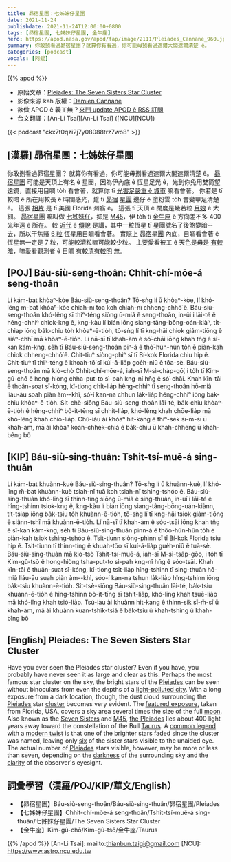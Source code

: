 ```yaml
---
title: 昴宿星團：七姊妹仔星團
date: 2021-11-24
publishdate: 2021-11-24T12:00:00+0800
tags: [昴宿星團, 七姊妹仔星團, 金牛座]
hero: https://apod.nasa.gov/apod/fap/image/2111/Pleiades_Cannane_960.jpg
summary: 你敢捌看過昴宿星團？就算你有看過，你可能毋捌看過遮爾大閣遮爾清楚 ê。
categories: [podcast]
vocals: [阿錕]
---
```


{{% apod %}}

- 原始文章：[Pleiades: The Seven Sisters Star Cluster](https://apod.nasa.gov/apod/ap211124.html)
- 影像來源 kah 版權：[Damien Cannane](https://www.astrobin.com/users/Damien.Cannane/)
- 欲做 APOD ê 義工無？[來鬥 update APOD ê RSS 訂閱](https://asterisk.apod.com/viewtopic.php?f=28&t=42049)
- 台文翻譯：[An-Li Tsai][An-Li Tsai] ([NCU][NCU])

{{< podcast "ckx7t0qzi2j7y08088trz7wo8" >}}

## [漢羅] 昴宿星團：七姊妹仔星團
你敢捌看過昴宿星團？
就算你有看過，你可能毋捌看過遮爾大閣遮爾清楚 ê。
[昴宿星團][Pleiades 1] 可能是天頂上有名 ê 星團，因為伊內底 ê 恆星足光 ê，光到你免用雙筒望遠鏡，直接用目睭 to̍h 看會著，就算你 tī [光害足嚴重 ê 城市][light-polluted city] 嘛看會著。
你若是 tī 較暗 ê 所在用較長 ê 時間感光，踅 tī [昴宿][Pleiades 2] [星團][cluster] 邊仔 ê 塗粉雲 to̍h 會變甲足清楚 ê。
這張 [相片][featured exposure] 是 tī 美國 Florida 州翕 ê。
這張 tī 天頂 ê 闊度是幾若粒 [月娘][moon] ê 大細。
[昴宿星團][the Pleiades] 嘛叫做 [七姊妹仔][Seven Sisters]，抑是 [M45][M45]，伊 to̍h tī [金牛座][Taurus] ê 方向差不多 400 光年遠 ê 所在。
較 [近代][modern twist] ê [傳說][common legend] 是講，其中一粒恆星 tī 星團號名了後煞變暗--去，所以干焦賰 [6 粒][six] 恆星用目睭看會著。
實際上 [昴宿星團][Pleiades 3] 內底，目睭看會著 ê 恆星無一定是 7 粒，可能較濟粒嘛可能較少粒。
主要愛看彼工 ê 天色是毋是 [有較暗][darkness]，嘛愛看觀測者 ê 目睭 [有較清有較明][clarity] 無。


## [POJ] Báu-siù-seng-thoân: Chhit-chí-mōe-á seng-thoân
Lí kám-bat khòaⁿ-kòe Báu-siù-seng-thoân?
Tō-sǹg lí ū khòaⁿ-kòe, lí khó-lêng m̄-bat khòaⁿ-kòe chiah-nī tōa koh chiah-nī chheng-chhó͘ ê.
Báu-siù-seng-thoân khó-lêng sī thiⁿ-téng siōng ū-miâ ê seng-thoân, in-ūi i lāi-té ê hêng-chhiⁿ chiok-kng ê, kng-kàu lí bián iōng siang-tâng-bōng-oán-kiàⁿ, ti̍t-chiap iōng ba̍k-chiu to̍h khòaⁿ-ē-tio̍h, tō-sǹg lí tī kng-hāi chiok giâm-tiōng ê siâⁿ-chhī mā khòaⁿ-ē-tio̍h.
Lí nā-sī tī khah-àm ê só͘-chāi iōng khah tn̂g ê sî-kan kám-kng, se̍h tī Báu-siù-seng-thoân piⁿ-á ê thô͘-hún-hûn to̍h ē piàn-kah chiok chheng-chhó͘ ê.
Chit-tiuⁿ siòng-phìⁿ sī tī Bí-kok Florida chiu hip ê.
Chit-tiuⁿ tī thiⁿ-téng ê khoah-tō͘ sī kúi-ā-lia̍p goe̍h-niû ê tōa-sè.
Báu-siù-seng-thoân mā kiò-chò Chhit-chí-mōe-á, iah-sī M-sì-cha̍p-gō͘, i to̍h tī Kim-gû-chō ê hong-hiòng chha-put-to sì-pah kng-nî hn̄g ê só͘-chāi.
Khah kīn-tāi ê thoân-soat sī-kóng, kî-tiong chi̍t-lia̍p hêng-chhiⁿ tī seng-thoân hō-miâ liáu-āu soah piàn àm--khì, só͘-í kan-na chhun la̍k-lia̍p hêng-chhiⁿ iōng ba̍k-chiu khòaⁿ-ē-tio̍h.
Si̍t-chè-siōng Báu-siù-seng-thoân lāi-té, ba̍k-chiu khòaⁿ-ē-tio̍h ê hêng-chhiⁿ bô-it-tēng sī chhit-lia̍p, khó-lêng khah chōe-lia̍p mā khó-lêng khah chió-lia̍p.
Chú-iàu ài khòaⁿ hit-kang ê thiⁿ-sek sī-m̄-sī ū khah-àm, mā ài khòaⁿ koan-chhek-chiá ê ba̍k-chiu ū khah-chheng ū khah-bêng bô

## [KIP] Báu-siù-sing-thuân: Tshit-tsí-muē-á sing-thuân
Lí kám-bat khuànn-kuè Báu-siù-sing-thuân?
Tō-sǹg lí ū khuànn-kuè, lí khó-lîng m̄-bat khuànn-kuè tsiah-nī tuā koh tsiah-nī tshing-tshóo ê.
Báu-siù-sing-thuân khó-lîng sī thinn-tíng siōng ū-miâ ê sing-thuân, in-uī i lāi-té ê hîng-tshinn tsiok-kng ê, kng-kàu lí bián iōng siang-tâng-bōng-uán-kiànn, ti̍t-tsiap iōng ba̍k-tsiu to̍h khuànn-ē-tio̍h, tō-sǹg lí tī kng-hāi tsiok giâm-tiōng ê siânn-tshī mā khuànn-ē-tio̍h.
Lí nā-sī tī khah-àm ê sóo-tsāi iōng khah tn̂g ê sî-kan kám-kng, se̍h tī Báu-siù-sing-thuân pinn-á ê thôo-hún-hûn to̍h ē piàn-kah tsiok tshing-tshóo ê.
Tsit-tiunn siòng-phìnn sī tī Bí-kok Florida tsiu hip ê.
Tsit-tiunn tī thinn-tíng ê khuah-tōo sī kuí-ā-lia̍p gue̍h-niû ê tuā-sè.
Báu-siù-sing-thuân mā kiò-tsò Tshit-tsí-muē-á, iah-sī M-sì-tsa̍p-gōo, i to̍h tī Kim-gû-tsō ê hong-hiòng tsha-put-to sì-pah kng-nî hn̄g ê sóo-tsāi.
Khah kīn-tāi ê thuân-suat sī-kóng, kî-tiong tsi̍t-lia̍p hîng-tshinn tī sing-thuân hō-miâ liáu-āu suah piàn àm--khì, sóo-í kan-na tshun la̍k-lia̍p hîng-tshinn iōng ba̍k-tsiu khuànn-ē-tio̍h.
Si̍t-tsè-siōng Báu-siù-sing-thuân lāi-té, ba̍k-tsiu khuànn-ē-tio̍h ê hîng-tshinn bô-it-tīng sī tshit-lia̍p, khó-lîng khah tsuē-lia̍p mā khó-lîng khah tsió-lia̍p.
Tsú-iàu ài khuànn hit-kang ê thinn-sik sī-m̄-sī ū khah-àm, mā ài khuànn kuan-tshik-tsiá ê ba̍k-tsiu ū khah-tshing ū khah-bîng bô

## [English] Pleiades: The Seven Sisters Star Cluster
Have you ever seen the Pleiades star cluster?
Even if you have, you probably have never seen it as large and clear as this.
Perhaps the most famous star cluster on the sky, the bright stars of the [Pleiades][Pleiades 1] can be seen without binoculars from even the depths of a [light-polluted city][light-polluted city].
With a long exposure from a dark location, though, the dust cloud surrounding the [Pleiades][Pleiades 2] star [cluster][cluster] becomes very evident.
The [featured exposure][featured exposure], taken from Florida, USA, covers a sky area several times the size of the full [moon][moon].
Also known as the [Seven Sisters][Seven Sisters] and [M45][M45], [the Pleiades][the Pleiades] lies about 400 light years away toward the constellation of the Bull [Taurus][Taurus].
A [common legend][common legend] with a [modern twist][modern twist] is that one of the brighter stars faded since the cluster was named, leaving only [six][six] of the sister stars visible to the unaided eye.
The actual number of [Pleiades][Pleiades 3] stars visible, however, may be more or less than seven, depending on the [darkness][darkness] of the surrounding sky and the [clarity][clarity] of the observer's eyesight.



## 詞彙學習（漢羅/POJ/KIP/華文/English）
- 【昴宿星團】Báu-siù-seng-thoân/Báu-siù-sing-thuân/昴宿星團/Pleiades
- 【七姊妹仔星團】Chhit-chí-mōe-á seng-thoân/Tshit-tsí-muē-á sing-thuân/七姊妹仔星團/The Seven Sisters Star Cluster
- 【金牛座】Kim-gû-chō/Kim-gû-tsō/金牛座/Taurus


{{% /apod %}}
[An-Li Tsai]: mailto:thianbun.taigi@gmail.com
[NCU]: https://www.astro.ncu.edu.tw

[copyright]: https://apod.nasa.gov/apod/fap/lib/about_apod.html#srapply

[Pleiades 1]:https://en.wikipedia.org/wiki/Pleiades
[light-polluted city]:https://apod.nasa.gov/apod/ap200408.html
[Pleiades 2]:https://apod.nasa.gov/apod/ap091205.html
[cluster]:http://asterisk.apod.com/viewtopic.php?f=24&t=18009
[featured exposure]:https://www.astrobin.com/wlwl01/H/
[moon]:https://solarsystem.nasa.gov/moons/earths-moon/overview/
[Seven Sisters]:http://www.naic.edu/~gibson/pleiades/pleiades_myth.html
[M45]:https://apod.nasa.gov/apod/ap131122.html
[the Pleiades]:https://www.skyandtelescope.com/astronomy-news/observing-news/many-pleiades-can-see10222014/
[Taurus]:https://en.wikipedia.org/wiki/Taurus_(constellation)
[common legend]:http://arxiv.org/ftp/arxiv/papers/0810/0810.1592.pdf
[modern twist]:http://kencroswell.com/GD50.html
[six]:https://i.pinimg.com/originals/a9/b3/21/a9b321789591e2839c773669a5aa03bd.jpg
[Pleiades 3]:http://www.youtube.com/watch?v=p6prI0Zfw80
[darkness]:https://apod.nasa.gov/apod/ap010827.html
[clarity]:http://en.wikipedia.org/wiki/File:Snellen_chart.svg
